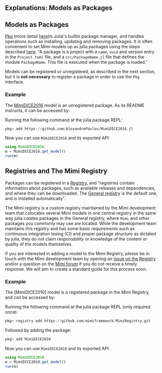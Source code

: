 ## Explanations: Models as Packages

## Models as Packages

[Pkg](https://docs.julialang.org/en/v1/stdlib/Pkg/index.html) (more detail [here](https://julialang.github.io/Pkg.jl/v1/))is Julia's builtin package manager, and handles operations such as installing, updating and removing packages. It is often convenient to set Mimi models up as julia packages using the steps described [here](https://julialang.github.io/Pkg.jl/v1/creating-packages/). "A package is a project with a `name`, `uuid` and version entry in the `Project.toml` file, and a `src/PackageName.jl` file that defines the module `PackageName`. This file is executed when the package is loaded."

Models can be registered or unregistered, as described in the next section, but it is **not necessary** to register a package in order to use the `Pkg` interface.

### Example

The [MimiDICE2016](https://github.com/AlexandrePavlov/MimiDICE2016.jl) model is an unregistered package. As its README instructs, it can be accessed by:

Running the following command at the julia package REPL:
```julia
pkg> add https://github.com/AlexandrePavlov/MimiDICE2016.jl
```
Now you can use `MimiDICE2016` and its exported API:
```julia
using MimiDICE2016
m = MimiDICE2016.get_model()
run(m)
```

## Registries and The Mimi Registry

Packages can be registered in a [Registry](https://julialang.github.io/Pkg.jl/v1/registries/), and "registries contain information about packages, such as available releases and dependencies, and where they can be downloaded. The [General registry](https://github.com/JuliaRegistries/General) is the default one, and is installed automatically".

The Mimi registry is a custom registry maintained by the Mimi development team that colocates several Mimi models in one central registry in the same way julia colates packages in the General registry, where `Mimi` and other packages you commonly may use are located. While the development team maintains this registry and has some basic requirements such as continuous integration tesing (CI) and proper package structure as dictated by julia, they do not claim responsibility or knowledge of the content or quality of the models themselves. 

If you are interested in adding a model to the Mimi Registry, please be in touch with the Mimi development team by opening an [Issue on the Registry](https://github.com/mimiframework/MimiRegistry/issues) and/or a question on the [Mimi forum](https://forum.mimiframework.org) if you do not receive a timely response. We will aim to create a standard guide for this process soon.

### Example

The [MimiDICE2010] model is a registered package in the Mimi Registry, and can be accessed by:

Running the following command at the julia package REPL (only required once):
```julia
pkg> registry add https://github.com/mimiframework/MimiRegistry.git
```
Followed by adding the package:
```julia
pkg> add MimiDICE2010
```
Now you can use `MimiDICE2010` and its exported API:
```julia
using MimiDICE2010
m = MimiDICE2010.get_model()
run(m)
```
